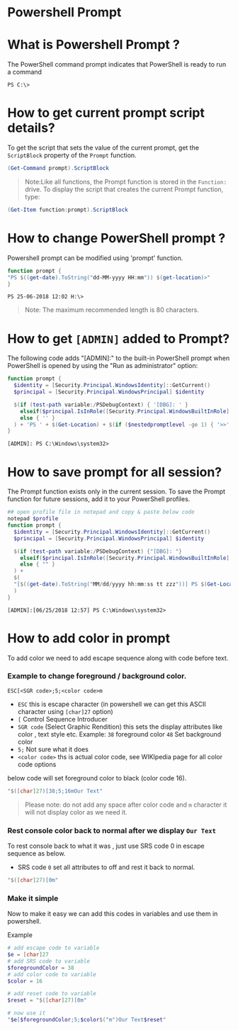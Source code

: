 # Powershell Prompt
# What is Powershell Prompt ?
The PowerShell command prompt indicates that PowerShell is ready to run a command
```
PS C:\>
```
# How to get current prompt script details?
To get the script that sets the value of the current prompt, get the `ScriptBlock` property of the `Prompt` function.
``` powershell
(Get-Command prompt).ScriptBlock
```
> Note:Like all functions, the Prompt function is stored in the `Function:` drive. To display the script that creates the current Prompt function, type:
``` powershell
(Get-Item function:prompt).ScriptBlock
```
# How to change PowerShell prompt ?
Powershell prompt can be modified using 'prompt' function.
``` powershell
function prompt {
"PS $((get-date).ToString("dd-MM-yyyy HH:mm")) $(get-location)>"
}
```
```
PS 25-06-2018 12:02 H:\>
```
>Note: The maximum recommended length is 80 characters.

# How to get `[ADMIN]` added to Prompt?
The following code adds "[ADMIN]:" to the built-in PowerShell prompt when PowerShell is opened by using the "Run as administrator" option:
``` powershell
function prompt {
  $identity = [Security.Principal.WindowsIdentity]::GetCurrent()
  $principal = [Security.Principal.WindowsPrincipal] $identity

  $(if (test-path variable:/PSDebugContext) { '[DBG]: ' }
    elseif($principal.IsInRole([Security.Principal.WindowsBuiltInRole] "Administrator")){"[ADMIN]: "}
    else { '' }
  ) + 'PS ' + $(Get-Location) + $(if ($nestedpromptlevel -ge 1) { '>>' }) + '> '
}
```
```
[ADMIN]: PS C:\Windows\system32>
```
# How to save prompt for all session?
The Prompt function exists only in the current session. To save the Prompt function for future sessions, add it to your PowerShell profiles.
``` powershell
## open profile file in notepad and copy & paste below code
notepad $profile
function prompt {
  $identity = [Security.Principal.WindowsIdentity]::GetCurrent()
  $principal = [Security.Principal.WindowsPrincipal] $identity

  $(if (test-path variable:/PSDebugContext) {"[DBG]: "}
    elseif($principal.IsInRole([Security.Principal.WindowsBuiltInRole] "Administrator")){"[ADMIN]:"}
    else { "" }
  ) +
  $(
  "[$((get-date).ToString("MM/dd/yyyy hh:mm:ss tt zzz"))] PS $(Get-Location)$(if ($nestedpromptlevel -ge 1) { ">>" })>"
  )
}
```
```
[ADMIN]:[06/25/2018 12:57] PS C:\Windows\system32>
```
# How to add color in prompt
To add color we need to add escape sequence along with code before text.

### Example to change foreground / background color.
`ESC[<SGR code>;5;<color code>m`

- `ESC` this is escape character (in powershell we can get this ASCII character using `[char]27` option)
- `[` Control Sequence Introducer
- `SGR code` (Select Graphic Rendition) this sets the display attributes like color , text style etc.
Example:
`38` foreground color
`48` Set background color
- `5;` Not sure what it does
- `<color code>` ths is actual color code, see WIKIpedia page for all color code options

below code will set foreground color to black (color code 16).
``` ps1
"$([char]27)[38;5;16mOur Text"
```
> Please note: do not add any space after color code and `m` character it will not display color as we need it.

### Rest console color back to normal after we display `Our Text`
To rest console back to what it was , just use SRS code 0 in escape sequence as below.
- SRS code `0` set all attributes to off and rest it back to normal. 

``` ps1
"$([char]27)[0m"
```

### Make it simple
Now to make it easy we can add this codes in variables and use them in powershell.

Example
``` ps1
# add escape code to variable
$e = [char]27
# add SRS code to variable 
$foregroundColor = 38 
# add color code to variable 
$color = 16

# add reset code to variable 
$reset = "$([char]27)[0m"

# now use it
"$e[$foregroundColor;5;$color$("m")Our Text$reset"

```
